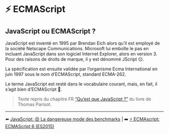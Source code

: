# ⚡ ECMAScript

## JavaScript ou ECMAScript ?

JavaScript est inventé en 1995 par Brendan Eich alors qu’il est employé de la société Netscape Communications. Microsoft lui emboîte le pas en incluant JavaScript dans son logiciel Internet Explorer, alors en version 3. Pour des raisons de droits de marque, il y est dénommé JScript 😐.

La spécification est ensuite validée par l’organisme Ecma International en juin 1997 sous le nom d’ECMAScript, standard ECMA-262.

Le terme JavaScript est resté dans le vocabulaire courant, mais, en fait, il s’agit bien d’ECMAScript 💃.

> Texte repris du chapitre FR [“Qu’est que JavaScript ?”](https://oncletom.io/node.js/chapter-03/#definition) du livre de Thomas Parisot.

---

⬅️ [JavaScript: 😡 La dangereuse mode des benchmarks](../javascript/VM.md#-la-dangereuse-mode-des-benchmarks.md) |
➡️ [⚡ ECMAscript: ECMAScript 6 (ES2015)](./ecmascript-6.md)
